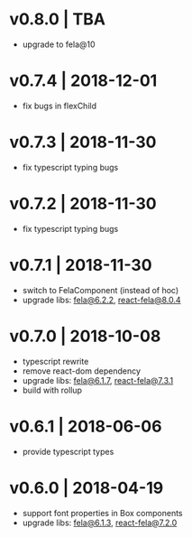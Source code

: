 # v0.8.0 | TBA
* upgrade to fela@10

# v0.7.4 | 2018-12-01
* fix bugs in flexChild

# v0.7.3 | 2018-11-30
* fix typescript typing bugs

# v0.7.2 | 2018-11-30
* fix typescript typing bugs

# v0.7.1 | 2018-11-30
* switch to FelaComponent (instead of hoc)
* upgrade libs: fela@6.2.2, react-fela@8.0.4

# v0.7.0 | 2018-10-08
* typescript rewrite
* remove react-dom dependency
* upgrade libs: fela@6.1.7, react-fela@7.3.1
* build with rollup

# v0.6.1 | 2018-06-06
* provide typescript types

# v0.6.0 | 2018-04-19
* support font properties in Box components
* upgrade libs: fela@6.1.3, react-fela@7.2.0
